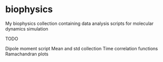 # biophysics
My biophysics collection containing data analysis scripts for molecular dynamics simulation

TODO 

Dipole moment script
Mean and std collection
Time correlation functions
Ramachandran plots
